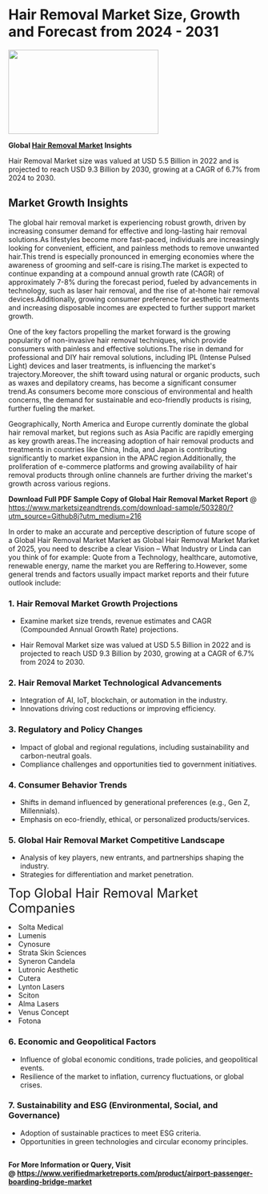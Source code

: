 <H1>Hair Removal Market Size, Growth and Forecast from 2024 - 2031</H1><img class="aligncenter size-medium wp-image-584254" src="https://thirdeyenews.in/wp-content/uploads/2024/09/Global-Market-Research-300x168.jpeg" alt="" width="300" height="168" /><p><strong>Global&nbsp;<a href="https://www.marketsizeandtrends.com/download-sample/503280/?utm_source=Github8j?utm_medium=216">Hair Removal Market</a> Insights</strong></p><p>Hair Removal Market size was valued at USD 5.5 Billion in 2022 and is projected to reach USD 9.3 Billion by 2030, growing at a CAGR of 6.7% from 2024 to 2030.</p><p><h2>Market Growth Insights</h2> <p>The global hair removal market is experiencing robust growth, driven by increasing consumer demand for effective and long-lasting hair removal solutions.As lifestyles become more fast-paced, individuals are increasingly looking for convenient, efficient, and painless methods to remove unwanted hair.This trend is especially pronounced in emerging economies where the awareness of grooming and self-care is rising.The market is expected to continue expanding at a compound annual growth rate (CAGR) of approximately 7-8% during the forecast period, fueled by advancements in technology, such as laser hair removal, and the rise of at-home hair removal devices.Additionally, growing consumer preference for aesthetic treatments and increasing disposable incomes are expected to further support market growth.</p> <p>One of the key factors propelling the market forward is the growing popularity of non-invasive hair removal techniques, which provide consumers with painless and effective solutions.The rise in demand for professional and DIY hair removal solutions, including IPL (Intense Pulsed Light) devices and laser treatments, is influencing the market's trajectory.Moreover, the shift toward using natural or organic products, such as waxes and depilatory creams, has become a significant consumer trend.As consumers become more conscious of environmental and health concerns, the demand for sustainable and eco-friendly products is rising, further fueling the market.</p> <p>Geographically, North America and Europe currently dominate the global hair removal market, but regions such as Asia Pacific are rapidly emerging as key growth areas.The increasing adoption of hair removal products and treatments in countries like China, India, and Japan is contributing significantly to market expansion in the APAC region.Additionally, the proliferation of e-commerce platforms and growing availability of hair removal products through online channels are further driving the market's growth across various regions.</p> <p><span class=""><strong>Download Full PDF Sample Copy of Global Hair Removal Market Report</strong> @ <a href="https://www.marketsizeandtrends.com/download-sample/503280/?utm_source=Github8j?utm_medium=216" target="_blank">https://www.marketsizeandtrends.com/download-sample/503280/?utm_source=Github8j?utm_medium=216</a></span></p><p>In order to make an accurate and perceptive description of future scope of a Global&nbsp;Hair Removal Market Market as Global&nbsp;Hair Removal Market Market of 2025, you need to describe a clear Vision &ndash; What Industry or Linda can you think of for example: Quote from a Technology, healthcare, automotive, renewable energy, name the market you are Reffering to.However, some general trends and factors usually impact market reports and their future outlook include:</p><h3>1.&nbsp;<strong>Hair Removal Market Growth Projections</strong></h3><ul><li>Examine market size trends, revenue estimates and CAGR (Compounded Annual Growth Rate) projections.</li><li><p>Hair Removal Market size was valued at USD 5.5 Billion in 2022 and is projected to reach USD 9.3 Billion by 2030, growing at a CAGR of 6.7% from 2024 to 2030.</p></li></ul><h3>2.&nbsp;<strong>Hair Removal Market Technological Advancements</strong></h3><ul><li>Integration of AI, IoT, blockchain, or automation in the industry.</li><li>Innovations driving cost reductions or improving efficiency.</li></ul><h3>3.&nbsp;<strong>Regulatory and Policy Changes</strong></h3><ul><li>Impact of global and regional regulations, including sustainability and carbon-neutral goals.</li><li>Compliance challenges and opportunities tied to government initiatives.</li></ul><h3>4.&nbsp;<strong>Consumer Behavior Trends</strong></h3><ul><li>Shifts in demand influenced by generational preferences (e.g., Gen Z, Millennials).</li><li>Emphasis on eco-friendly, ethical, or personalized products/services.</li></ul><h3>5.&nbsp;<strong>Global Hair Removal Market Competitive Landscape</strong></h3><ul><li>Analysis of key players, new entrants, and partnerships shaping the industry.</li><li>Strategies for differentiation and market penetration.</li></ul><p data-pm-slice="1 1 []"><span style="color: inherit; font-family: inherit; font-size: 25px;">Top Global Hair Removal Market Companies</span></p><div class="" data-test-id=""><p><li>Solta Medical</li><li> Lumenis</li><li> Cynosure</li><li> Strata Skin Sciences</li><li> Syneron Candela</li><li> Lutronic Aesthetic</li><li> Cutera</li><li> Lynton Lasers</li><li> Sciton</li><li> Alma Lasers</li><li> Venus Concept</li><li> Fotona</li></p></div><h3>6.&nbsp;<strong>Economic and Geopolitical Factors</strong></h3><ul><li>Influence of global economic conditions, trade policies, and geopolitical events.</li><li>Resilience of the market to inflation, currency fluctuations, or global crises.</li></ul><h3>7.&nbsp;<strong>Sustainability and ESG (Environmental, Social, and Governance)</strong></h3><ul><li>Adoption of sustainable practices to meet ESG criteria.</li><li>Opportunities in green technologies and circular economy principles.</li></ul><h2><strong style="font-size: 14px;">For More Information or Query, Visit @&nbsp;</strong><a style="background-color: #ffffff; font-size: 14px;" href="https://www.marketsizeandtrends.com/report/hair-removal-market/" target="_blank">https://www.verifiedmarketreports.com/product/airport-passenger-boarding-bridge-market</a></h2>
